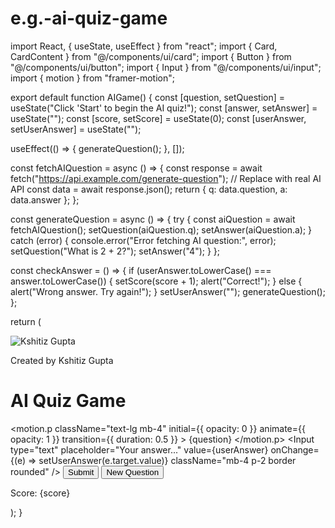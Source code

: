 # e.g.-ai-quiz-game
import React, { useState, useEffect } from "react";
import { Card, CardContent } from "@/components/ui/card";
import { Button } from "@/components/ui/button";
import { Input } from "@/components/ui/input";
import { motion } from "framer-motion";

export default function AIGame() {
  const [question, setQuestion] = useState("Click 'Start' to begin the AI quiz!");
  const [answer, setAnswer] = useState("");
  const [score, setScore] = useState(0);
  const [userAnswer, setUserAnswer] = useState("");

  useEffect(() => {
    generateQuestion();
  }, []);

  const fetchAIQuestion = async () => {
    const response = await fetch("https://api.example.com/generate-question"); // Replace with real AI API
    const data = await response.json();
    return { q: data.question, a: data.answer };
  };

  const generateQuestion = async () => {
    try {
      const aiQuestion = await fetchAIQuestion();
      setQuestion(aiQuestion.q);
      setAnswer(aiQuestion.a);
    } catch (error) {
      console.error("Error fetching AI question:", error);
      setQuestion("What is 2 + 2?");
      setAnswer("4");
    }
  };

  const checkAnswer = () => {
    if (userAnswer.toLowerCase() === answer.toLowerCase()) {
      setScore(score + 1);
      alert("Correct!");
    } else {
      alert("Wrong answer. Try again!");
    }
    setUserAnswer("");
    generateQuestion();
  };

  return (
    <div className="flex flex-col items-center justify-center min-h-screen bg-gradient-to-br from-blue-500 to-purple-700 p-6 relative text-white">
      <img 
        src="/mnt/data/WhatsApp Image 1946-11-16 at 02.46.26.jpeg" 
        alt="Kshitiz Gupta" 
        className="absolute top-4 left-4 w-20 h-20 rounded-full border-2 border-white shadow-lg" 
      />
      <p className="absolute top-24 left-4 text-sm font-bold">Created by Kshitiz Gupta</p>
      <Card className="p-6 bg-white shadow-xl rounded-2xl w-full max-w-md text-center text-black">
        <h1 className="text-2xl font-bold mb-4">AI Quiz Game</h1>
        <CardContent>
          <motion.p
            className="text-lg mb-4"
            initial={{ opacity: 0 }}
            animate={{ opacity: 1 }}
            transition={{ duration: 0.5 }}
          >
            {question}
          </motion.p>
          <Input
            type="text"
            placeholder="Your answer..."
            value={userAnswer}
            onChange={(e) => setUserAnswer(e.target.value)}
            className="mb-4 p-2 border rounded"
          />
          <Button onClick={checkAnswer} className="bg-blue-500 text-white px-4 py-2 rounded-lg mr-2">
            Submit
          </Button>
          <Button onClick={generateQuestion} className="bg-green-500 text-white px-4 py-2 rounded-lg">
            New Question
          </Button>
          <p className="mt-4 font-bold">Score: {score}</p>
        </CardContent>
      </Card>
    </div>
  );
}
